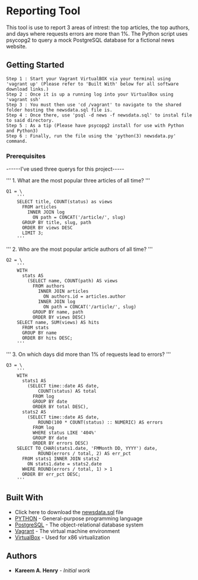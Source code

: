 # Reporting Tool 

This tool is use to report 3 areas of intrest: the top articles, the top authors, and days where requests errors are more than 1%. The Python script uses psycopg2 to query a mock PostgreSQL database for a fictional news website. 

## Getting Started

    Step 1 : Start your Vagrant VirtualBOX via your terminal using 'vagrant up' (Please refer to 'Built With' below for all software download links.)
    Step 2 : Once it is up a running log into your VirtualBox using 'vagrant ssh'
    Step 3 : You must then use 'cd /vagrant' to navigate to the shared folder hosting the newsdata.sql file is.
    Step 4 : Once there, use 'psql -d news -f newsdata.sql' to instal file to said directory. 
    Step 5 : As a tip (Please have psycopg2 install for use with Python and Python3)
    Step 6 : Finally, run the file using the 'python(3) newsdata.py' command.

### Prerequisites

------I've used three querys for this project-----

''' 1. What are the most popular three articles of all time? '''

    Q1 = \
        '''
        SELECT title, COUNT(status) as views
          FROM articles
            INNER JOIN log
              ON path = CONCAT('/article/', slug)
          GROUP BY title, slug, path
          ORDER BY views DESC
          LIMIT 3;
        '''

''' 2. Who are the most popular article authors of all time? '''

    Q2 = \
        '''
        WITH
          stats AS
            (SELECT name, COUNT(path) AS views
              FROM authors
                INNER JOIN articles
                  ON authors.id = articles.author
                INNER JOIN log
                  ON path = CONCAT('/article/', slug)
              GROUP BY name, path
              ORDER BY views DESC)
        SELECT name, SUM(views) AS hits
          FROM stats
          GROUP BY name
          ORDER BY hits DESC;
        '''

''' 3. On which days did more than 1% of requests lead to errors? '''

    Q3 = \
        '''
        WITH
          stats1 AS
            (SELECT time::date AS date,
                COUNT(status) AS total
              FROM log
              GROUP BY date
              ORDER BY total DESC),
          stats2 AS
            (SELECT time::date AS date,
                ROUND(100 * COUNT(status) :: NUMERIC) AS errors
              FROM log
              WHERE status LIKE '404%'
              GROUP BY date
              ORDER BY errors DESC)
        SELECT TO_CHAR(stats1.date, 'FMMonth DD, YYYY') date,
                ROUND(errors / total, 2) AS err_pct
          FROM stats1 INNER JOIN stats2
            ON stats1.date = stats2.date
          WHERE ROUND(errors / total, 1) > 1
          ORDER BY err_pct DESC;
        '''

## Built With

* Click here to download the [newsdata.sql](https://d17h27t6h515a5.cloudfront.net/topher/2016/August/57b5f748_newsdata/newsdata.zip) file
* [PYTHON](http://www.python.org/) - General-purpose programming language
* [PostgreSQL](http://www.postgresql.org/) - The object-relational database system
* [Vagrant](https://www.vagrantup.com) - The virtual machine environment
* [VirtualBox](https://www.virtualbox.org/wiki/Download_Old_Builds_5_1) - Used for x86 virtualization

## Authors

* **Kareem A. Henry** - *Initial work* 
